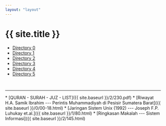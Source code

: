 ```yaml
---
layout: "layout"
---
```

# {{ site.title }}
* [Directory 0](0/)
* [Directory 1](1/)
* [Directory 2](2/)
* [Directory 3](3/)
* [Directory 4](4/)
* [Directory 5](5/)
<br>
<hr>
* [QURAN - SURAH - JUZ - LIST]({{ site.baseurl }}/2/230.pdf)
* [Riwayat H.A. Samik Ibrahim --- Perintis Muhammadiyah di Pesisir Sumatera Barat]({{ site.baseurl }}/0/00-18.html)
* [Jaringan Sistem Unix (1992) --- Joseph F.P. Luhukay et.al.]({{ site.baseurl }}/1/80.html)
* [Ringkasan Makalah --- Sistem Informasi]({{ site.baseurl }}/2/145.html)

